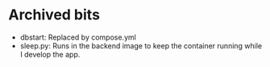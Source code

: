 # Archived bits

  - dbstart: Replaced by compose.yml
  - sleep.py: Runs in the backend image to keep the container running while I develop the app.

